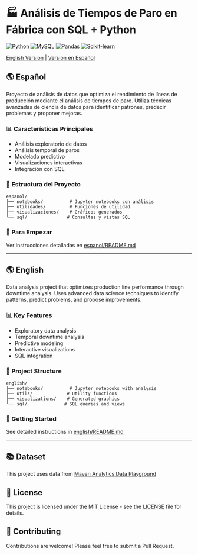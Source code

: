 # 🏭 Análisis de Tiempos de Paro en Fábrica con SQL + Python

[![Python](https://img.shields.io/badge/Python-3.8+-blue.svg)](https://www.python.org)
[![MySQL](https://img.shields.io/badge/MySQL-Database-orange.svg)](https://www.mysql.com)
[![Pandas](https://img.shields.io/badge/Pandas-Data_Analysis-green.svg)](https://pandas.pydata.org)
[![Scikit-learn](https://img.shields.io/badge/Scikit_learn-Machine_Learning-red.svg)](https://scikit-learn.org)

[English Version](#english) | [Versión en Español](#español)

## 🌎 Español

Proyecto de análisis de datos que optimiza el rendimiento de líneas de producción mediante el análisis de tiempos de paro. Utiliza técnicas avanzadas de ciencia de datos para identificar patrones, predecir problemas y proponer mejoras.

### 📊 Características Principales
- Análisis exploratorio de datos
- Análisis temporal de paros
- Modelado predictivo
- Visualizaciones interactivas
- Integración con SQL

### 📂 Estructura del Proyecto
```
espanol/
├── notebooks/          # Jupyter notebooks con análisis
├── utilidades/         # Funciones de utilidad
├── visualizaciones/    # Gráficos generados
└── sql/               # Consultas y vistas SQL
```

### 🚀 Para Empezar
Ver instrucciones detalladas en [espanol/README.md](espanol/README.md)

---

## 🌎 English

Data analysis project that optimizes production line performance through downtime analysis. Uses advanced data science techniques to identify patterns, predict problems, and propose improvements.

### 📊 Key Features
- Exploratory data analysis
- Temporal downtime analysis
- Predictive modeling
- Interactive visualizations
- SQL integration

### 📂 Project Structure
```
english/
├── notebooks/          # Jupyter notebooks with analysis
├── utils/             # Utility functions
├── visualizations/    # Generated graphics
└── sql/              # SQL queries and views
```

### 🚀 Getting Started
See detailed instructions in [english/README.md](english/README.md)

---

## 📚 Dataset
This project uses data from [Maven Analytics Data Playground](https://mavenanalytics.io/data-playground)

## 📝 License
This project is licensed under the MIT License - see the [LICENSE](LICENSE) file for details.

## 🤝 Contributing
Contributions are welcome! Please feel free to submit a Pull Request.
